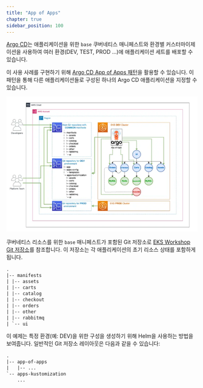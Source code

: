 ```yaml
---
title: "App of Apps"
chapter: true
sidebar_position: 100
---
```


[Argo CD](https://argoproj.github.io/cd/)는 애플리케이션을 위한 `base` 쿠버네티스 매니페스트와 환경별 커스터마이제이션을 사용하여 여러 환경(DEV, TEST, PROD ...)에 애플리케이션 세트를 배포할 수 있습니다.

이 사용 사례를 구현하기 위해 [Argo CD App of Apps 패턴](https://argo-cd.readthedocs.io/en/stable/operator-manual/cluster-bootstrapping/)을 활용할 수 있습니다. 이 패턴을 통해 다른 애플리케이션들로 구성된 하나의 Argo CD 애플리케이션을 지정할 수 있습니다.

![argo-cd-app-of-apps](assets/argocd-app-of-apps.webp)

쿠버네티스 리소스를 위한 `base` 매니페스트가 포함된 Git 저장소로 [EKS Workshop Git 저장소](https://github.com/aws-samples/eks-workshop-v2/tree/main/manifests/base-application)를 참조합니다. 이 저장소는 각 애플리케이션의 초기 리소스 상태를 포함하게 됩니다.

```text
.
|-- manifests
| |-- assets
| |-- carts
| |-- catalog
| |-- checkout
| |-- orders
| |-- other
| |-- rabbitmq
| `-- ui
```

이 예제는 특정 환경(예: DEV)을 위한 구성을 생성하기 위해 Helm을 사용하는 방법을 보여줍니다.
일반적인 Git 저장소 레이아웃은 다음과 같을 수 있습니다:

```text
.
|-- app-of-apps
|   |-- ...
`-- apps-kustomization
    ...
```